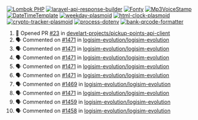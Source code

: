 [![Lombok PHP](https://github-readme-stats.vercel.app/api/pin/?username=MarcinOrlowski&repo=lombok-php&theme=default&hide_border=true&title_color=87c9c3&text_color=62696d&icon_color=636a6d&bg_color=30393e)](https://github.com/MarcinOrlowski/lombok-php)
[![laravel-api-response-builder](https://github-readme-stats.vercel.app/api/pin/?username=MarcinOrlowski&repo=laravel-api-response-builder&theme=default&hide_border=true&title_color=87c9c3&text_color=62696d&icon_color=636a6d&bg_color=30393e)](https://github.com/MarcinOrlowski/laravel-api-response-builder)
[![Fonty](https://github-readme-stats.vercel.app/api/pin/?username=MarcinOrlowski&repo=Fonty&theme=default&hide_border=true&title_color=87c9c3&text_color=62696d&icon_color=636a6d&bg_color=30393e)](https://github.com/MarcinOrlowski/Fonty)
[![Mp3VoiceStamp](https://github-readme-stats.vercel.app/api/pin/?username=MarcinOrlowski&repo=Mp3VoiceStamp&theme=default&hide_border=true&title_color=87c9c3&text_color=62696d&icon_color=636a6d&bg_color=30393e)](https://github.com/MarcinOrlowski/Mp3VoiceStamp)
[![DateTimeTemplate](https://github-readme-stats.vercel.app/api/pin/?username=MarcinOrlowski&repo=DateTimeTemplate&theme=default&hide_border=true&title_color=87c9c3&text_color=62696d&icon_color=636a6d&bg_color=30393e)](https://github.com/MarcinOrlowski/DateTimeTemplate)
[![weekday-plasmoid](https://github-readme-stats.vercel.app/api/pin/?username=MarcinOrlowski&repo=weekday-plasmoid&theme=default&hide_border=true&title_color=87c9c3&text_color=62696d&icon_color=636a6d&bg_color=30393e)](https://github.com/MarcinOrlowski/weekday-plasmoid)
[![html-clock-plasmoid](https://github-readme-stats.vercel.app/api/pin/?username=MarcinOrlowski&repo=html-clock-plasmoid&theme=default&hide_border=true&title_color=87c9c3&text_color=62696d&icon_color=636a6d&bg_color=30393e)](https://github.com/MarcinOrlowski/html-clock-plasmoid)
[![crypto-tracker-plasmoid](https://github-readme-stats.vercel.app/api/pin/?username=MarcinOrlowski&repo=crypto-tracker-plasmoid&theme=default&hide_border=true&title_color=87c9c3&text_color=62696d&icon_color=636a6d&bg_color=30393e)](https://github.com/MarcinOrlowski/crypto-tracker-plasmoid)
[![process-dotenv](https://github-readme-stats.vercel.app/api/pin/?username=MarcinOrlowski&repo=process-dotenv&theme=default&hide_border=true&title_color=87c9c3&text_color=62696d&icon_color=636a6d&bg_color=30393e)](https://github.com/MarcinOrlowski/process-dotenv)
[![bank-qrcode-formatter](https://github-readme-stats.vercel.app/api/pin/?username=MarcinOrlowski&repo=bank-qrcode-formatter&theme=default&hide_border=true&title_color=87c9c3&text_color=62696d&icon_color=636a6d&bg_color=30393e)](https://github.com/MarcinOrlowski/bank-qrcode-formatter)

<!--START_SECTION:activity-->
1. 💪 Opened PR [#23](https://github.com/develart-projects/pickup-points-api-client/pull/23) in [develart-projects/pickup-points-api-client](https://github.com/develart-projects/pickup-points-api-client)
2. 🗣 Commented on [#1471](https://github.com/logisim-evolution/logisim-evolution/issues/1471) in [logisim-evolution/logisim-evolution](https://github.com/logisim-evolution/logisim-evolution)
3. 🗣 Commented on [#1471](https://github.com/logisim-evolution/logisim-evolution/issues/1471) in [logisim-evolution/logisim-evolution](https://github.com/logisim-evolution/logisim-evolution)
4. 🗣 Commented on [#1471](https://github.com/logisim-evolution/logisim-evolution/issues/1471) in [logisim-evolution/logisim-evolution](https://github.com/logisim-evolution/logisim-evolution)
5. 🗣 Commented on [#1471](https://github.com/logisim-evolution/logisim-evolution/issues/1471) in [logisim-evolution/logisim-evolution](https://github.com/logisim-evolution/logisim-evolution)
6. 🗣 Commented on [#1471](https://github.com/logisim-evolution/logisim-evolution/issues/1471) in [logisim-evolution/logisim-evolution](https://github.com/logisim-evolution/logisim-evolution)
7. 🗣 Commented on [#1469](https://github.com/logisim-evolution/logisim-evolution/issues/1469) in [logisim-evolution/logisim-evolution](https://github.com/logisim-evolution/logisim-evolution)
8. 🗣 Commented on [#1471](https://github.com/logisim-evolution/logisim-evolution/issues/1471) in [logisim-evolution/logisim-evolution](https://github.com/logisim-evolution/logisim-evolution)
9. 🗣 Commented on [#1459](https://github.com/logisim-evolution/logisim-evolution/issues/1459) in [logisim-evolution/logisim-evolution](https://github.com/logisim-evolution/logisim-evolution)
10. 🗣 Commented on [#1458](https://github.com/logisim-evolution/logisim-evolution/issues/1458) in [logisim-evolution/logisim-evolution](https://github.com/logisim-evolution/logisim-evolution)
<!--END_SECTION:activity-->
